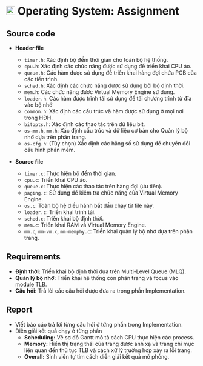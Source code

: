 # <img src="https://upload.wikimedia.org/wikipedia/commons/f/f0/HCMCUT.svg" alt="HCMUT" width="23" /> Operating System: Assignment

## Source code

- **Header file**

  - `timer.h`: Xác định bộ đếm thời gian cho toàn bộ hệ thống.
  - `cpu.h`: Xác định các chức năng được sử dụng để triển khai CPU ảo.
  - `queue.h`: Các hàm được sử dụng để triển khai hàng đợi chứa PCB của các tiến trình.
  - `sched.h`: Xác định các chức năng được sử dụng bởi bộ định thời.
  - `mem.h`: Các chức năng được Virtual Memory Engine sử dụng.
  - `loader.h`: Các hàm được trình tải sử dụng để tải chương trình từ đĩa vào bộ nhớ
  - `common.h`: Xác định các cấu trúc và hàm được sử dụng ở mọi nơi trong HĐH.
  - `bitopts.h`: Xác định các thao tác trên dữ liệu bit.
  - `os-mm.h`, `mm.h`: Xác định cấu trúc và dữ liệu cơ bản cho Quản lý bộ nhớ dựa trên phân trang.
  - `os-cfg.h`: (Tùy chọn) Xác định các hằng số sử dụng để chuyển đổi cấu hình phần mềm.

- **Source file**

  - `timer.c`: Thực hiện bộ đếm thời gian.
  - `cpu.c`: Triển khai CPU ảo.
  - `queue.c`: Thực hiện các thao tác trên hàng đợi (ưu tiên).
  - `paging.c`: Sử dụng để kiểm tra chức năng của Virtual Memory Engine.
  - `os.c`: Toàn bộ hệ điều hành bắt đầu chạy từ file này.
  - `loader.c`: Triển khai trình tải.
  - `sched.c`: Triển khai bộ định thời.
  - `mem.c`: Triển khai RAM và Virtual Memory Engine.
  - `mm.c`, `mm-vm.c`, `mm-memphy.c`: Triển khai quản lý bộ nhớ dựa trên phân trang.

## Requirements

- **Định thời:** Triển khai bộ định thời dựa trên Multi-Level Queue (MLQ).
- **Quản lý bộ nhớ:** Triển khai hệ thống con phân trang và focus vào module TLB.
- **Câu hỏi:** Trả lời các câu hỏi được đưa ra trong phần Implementation. 

## Report

- Viết báo cáo trả lời từng câu hỏi ở từng phần trong Implementation.
- Diễn giải kết quả chạy ở từng phần
  - **Scheduling:** Vẽ sơ đồ Gantt mô tả cách CPU thực hiện các process.
  - **Memory:** Hiển thị trạng thái của trang được ánh xạ và trang chỉ mục liên quan đến thủ tục TLB và cách xử lý trường hợp xảy ra lỗi trang.
  - **Overall:** Sinh viên tự tim cách diễn giải kết quả mô phỏng.
